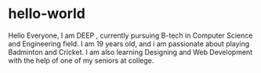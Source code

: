 # hello-world

Hello Everyone,
I am DEEP , currently pursuing B-tech in Computer Science and Engineering field.
I am 19 years old, and i am passionate about playing Badminton and Cricket.
I am also learning Designing and Web Development with the help of one of my seniors at college.
